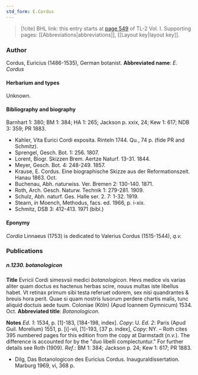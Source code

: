 ```yaml
---
std_form: E.Cordus
---
```


> [!cite] BHL link: this entry starts at [page 549](https://www.biodiversitylibrary.org/page/33120680) of TL-2 Vol. I.
> Supporting pages: [[Abbreviations|abbreviations]], [[Layout key|layout key]].

### Author

Cordus, Euricius (1486-1535), German botanist. 
**Abbreviated name**: *E. Cordus*

#### Herbarium and types

Unknown.

#### Bibliography and biography

Barnhart 1: 380; BM 1: 384; HA 1: 265; Jackson p. xxix, 24; Kew 1: 617; NDB 3: 359; PR 1883.
- Kahler, Vita Eurici Cordi exposita. Rinteln 1744. Qu., 74 p. (fide PR and Schmitz).
- Sprengel, Gesch. Bot. 1: 256. 1807.
- Lorent, Biogr. Skizzen Brem. Aertze Naturf. 13-31. 1844.
- Meyer, Gesch. Bot. 4: 248-249. 1857.
- Krause, E. Cordus. Eine biographische Skizze aus der Reformationszeit. Hanau 1863. Oct.
- Buchenau, Abh. naturwiss. Ver. Bremen 2: 130-140. 1871.
- Roth, Arch. Gesch. Naturw. Technik 1: 279-281. 1909.
- Schulz, Abh. naturf. Ges. Halle ser. 2. 7: 1-32. 1919.
- Stearn, *in* Moench, Methodus, facs. ed. 1966, p. i-xix.
- Schmitz, DSB 3: 412-413. 1971 (bibl.)

#### Eponymy

*Cordia* Linnaeus (1753) is dedicated to Valerius Cordus (1515-1544), *q.v.*

### Publications

##### n.1230. botanologicon

**Title**
Evricii Cordi simesvsii medici *botanologicon*. Hevs medice vis varias aliter quam doctus es hactenus herbas scire, nouus multas iste libellus habet. Vt retinax primum sibi testa referuet odorem, sex nisi quandrantes & breuis hora perit. Quae si quam nostris lusorum perdere chartis malis, tunc aliquid doctuis aede tuum. Coloniae (Köln) (Apud Ioannem Gymnicum) 1534. Oct.
**Abbreviated title**: *Botanologicon*.

**Notes**
*Ed. 1*: 1534, p. \[1\]-183, \[184-198, index\]. *Copy*: U.
*Ed. 2*: Paris (Apud Guil. Morelium) 1551, p. \[i\]-vii, \[1\]-193, \[37 p. index\], *Copy*: NY. – Roth cites 395 numbered pages for this edition from the copy at Darmstadt (*n.v.*). The difference is accounted for by the "duo libelli complectuntur." For further details see Roth (1909).
*Ref*.: BM 1: 384; Jackson p. 24; Kew 1: 617; PR 1883.
- Dilg, Das Botanologicon des Euricius Cordus. Inauguraldissertation. Marburg 1969, vi, 368 p.


